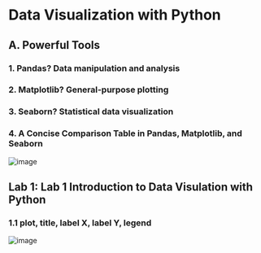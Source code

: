 # Data Visualization with Python

## A. Powerful Tools

### 1. Pandas? Data manipulation and analysis

### 2. Matplotlib? General-purpose plotting

### 3. Seaborn? Statistical data visualization

### 4. A Concise Comparison Table in Pandas, Matplotlib, and Seaborn
![image](https://github.com/user-attachments/assets/9502c4e7-2cb0-4ac8-b1fb-7a7c6b9f8940)

## Lab 1: Lab 1 Introduction to Data Visulation with Python

### 1.1 plot, title, label X, label Y, legend
![image](https://github.com/user-attachments/assets/d1011b14-7d6b-4fa4-805c-a33440b59024)
